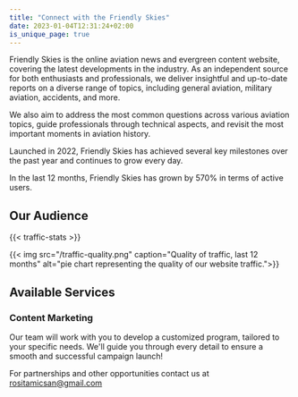 ```yaml
---
title: "Connect with the Friendly Skies"
date: 2023-01-04T12:31:24+02:00
is_unique_page: true
---
```


Friendly Skies is the online aviation news and evergreen content website, covering the latest developments in the industry. As an independent source for both enthusiasts and professionals, we deliver insightful and up-to-date reports on a diverse range of topics, including general aviation, military aviation, accidents, and more.

We also aim to address the most common questions across various aviation topics, guide professionals through technical aspects, and revisit the most important moments in aviation history.

Launched in 2022, Friendly Skies has achieved several key milestones over the past year and continues to grow every day. 

In the last 12 months, Friendly Skies has grown by 570% in terms of active users.

## Our Audience

{{< traffic-stats >}}

{{< img src="/traffic-quality.png" caption="Quality of traffic, last 12 months" alt="pie chart representing the quality of our website traffic.">}}

## Available Services

### Content Marketing

Our team will work with you to develop a customized program, tailored to your specific needs. We'll guide you through every detail to ensure a smooth and successful campaign launch!

For partnerships and other opportunities contact us at [rositamicsan@gmail.com](rositamicsan@gmail.com)
